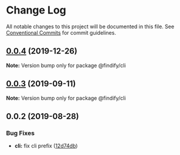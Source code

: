 # Change Log

All notable changes to this project will be documented in this file.
See [Conventional Commits](https://conventionalcommits.org) for commit guidelines.

<a name="0.0.4"></a>
## [0.0.4](https://github.com/findify/findify-js/compare/@findify/cli@0.0.3...@findify/cli@0.0.4) (2019-12-26)




**Note:** Version bump only for package @findify/cli

<a name="0.0.3"></a>
## [0.0.3](https://github.com/findify/findify-js/compare/@findify/cli@0.0.2...@findify/cli@0.0.3) (2019-09-11)




**Note:** Version bump only for package @findify/cli

<a name="0.0.2"></a>
## 0.0.2 (2019-08-28)


### Bug Fixes

* **cli:** fix cli prefix ([12d74db](https://github.com/findify/findify-js/commit/12d74db))
